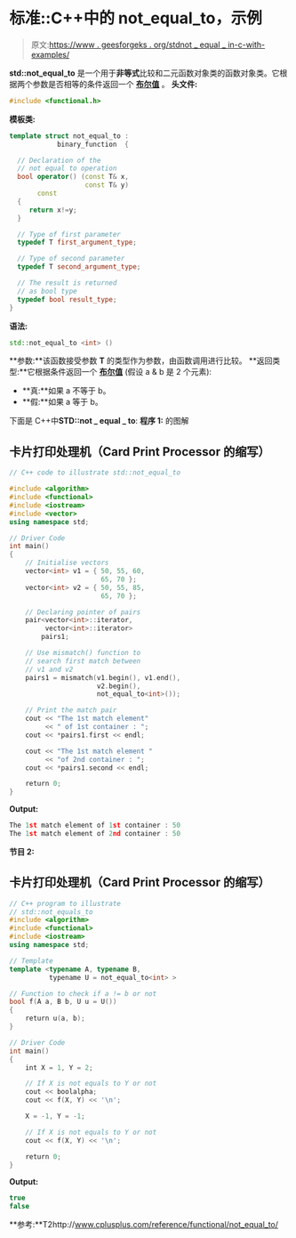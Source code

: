 # 标准::C++中的 not_equal_to，示例

> 原文:[https://www . geesforgeks . org/stdnot _ equal _ in-c-with-examples/](https://www.geeksforgeeks.org/stdnot_equal_to-in-c-with-examples/)

**std::not_equal_to** 是一个用于**非等式**比较和二元函数对象类的函数对象类。它根据两个参数是否相等的条件返回一个 [**布尔值**](https://www.geeksforgeeks.org/bool-data-type-in-c/) 。
**头文件:**

```cpp
#include <functional.h>
```

**模板类:**

```cpp
template struct not_equal_to :
            binary_function  {

  // Declaration of the
  // not equal to operation 
  bool operator() (const T& x,
                   const T& y) 
       const 
  {
     return x!=y;
  }

  // Type of first parameter
  typedef T first_argument_type;

  // Type of second parameter
  typedef T second_argument_type;

  // The result is returned
  // as bool type
  typedef bool result_type;
}
```

**语法:**

```cpp
std::not_equal_to <int> ()
```

**参数:**该函数接受参数 **T** 的类型作为参数，由函数调用进行比较。
**返回类型:**它根据条件返回一个 [**布尔值**](https://www.geeksforgeeks.org/bool-data-type-in-c/) (假设 a & b 是 2 个元素):

*   **真:**如果 a 不等于 b。
*   **假:**如果 a 等于 b。

下面是 C++中**STD::not _ equal _ to**:
**程序 1:**
的图解

## 卡片打印处理机（Card Print Processor 的缩写）

```cpp
// C++ code to illustrate std::not_equal_to

#include <algorithm>
#include <functional>
#include <iostream>
#include <vector>
using namespace std;

// Driver Code
int main()
{
    // Initialise vectors
    vector<int> v1 = { 50, 55, 60,
                       65, 70 };
    vector<int> v2 = { 50, 55, 85,
                       65, 70 };

    // Declaring pointer of pairs
    pair<vector<int>::iterator,
         vector<int>::iterator>
        pairs1;

    // Use mismatch() function to
    // search first match between
    // v1 and v2
    pairs1 = mismatch(v1.begin(), v1.end(),
                      v2.begin(),
                      not_equal_to<int>());

    // Print the match pair
    cout << "The 1st match element"
         << " of 1st container : ";
    cout << *pairs1.first << endl;

    cout << "The 1st match element "
         << "of 2nd container : ";
    cout << *pairs1.second << endl;

    return 0;
}
```

**Output:** 

```cpp
The 1st match element of 1st container : 50
The 1st match element of 2nd container : 50
```

**节目 2:**

## 卡片打印处理机（Card Print Processor 的缩写）

```cpp
// C++ program to illustrate
// std::not_equals_to
#include <algorithm>
#include <functional>
#include <iostream>
using namespace std;

// Template
template <typename A, typename B,
          typename U = not_equal_to<int> >

// Function to check if a != b or not
bool f(A a, B b, U u = U())
{
    return u(a, b);
}

// Driver Code
int main()
{
    int X = 1, Y = 2;

    // If X is not equals to Y or not
    cout << boolalpha;
    cout << f(X, Y) << '\n';

    X = -1, Y = -1;

    // If X is not equals to Y or not
    cout << f(X, Y) << '\n';

    return 0;
}
```

**Output:** 

```cpp
true
false
```

**参考:**T2http://www.cplusplus.com/reference/functional/not_equal_to/